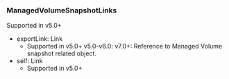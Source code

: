 ### ManagedVolumeSnapshotLinks
Supported in v5.0+

- exportLink: Link
  - Supported in v5.0+
v5.0-v6.0:
v7.0+: Reference to Managed Volume snapshot related object.
- self: Link
  - Supported in v5.0+
